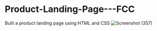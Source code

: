 # Product-Landing-Page---FCC
Built a product landing page using HTML and CSS
![Screenshot (357)](https://user-images.githubusercontent.com/40642572/93293721-41768500-f806-11ea-844b-43c2db62b615.png)
